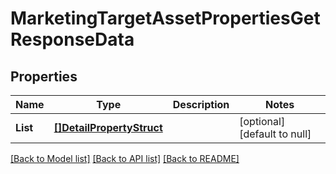 # MarketingTargetAssetPropertiesGetResponseData

## Properties
Name | Type | Description | Notes
------------ | ------------- | ------------- | -------------
**List** | [**[]DetailPropertyStruct**](detail_property_struct.md) |  | [optional] [default to null]

[[Back to Model list]](../README.md#documentation-for-models) [[Back to API list]](../README.md#documentation-for-api-endpoints) [[Back to README]](../README.md)


